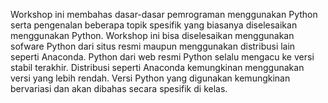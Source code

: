 Workshop ini membahas dasar-dasar pemrograman menggunakan Python serta pengenalan beberapa topik spesifik yang biasanya diselesaikan menggunakan Python. Workshop ini bisa diselesaikan menggunakan sofware Python dari situs resmi maupun menggunakan distribusi lain seperti Anaconda. Python dari web resmi Python selalu mengacu ke versi stabil terakhir. Distribusi seperti Anaconda kemungkinan menggunakan versi yang lebih rendah. Versi Python yang digunakan kemungkinan bervariasi dan akan dibahas secara spesifik di kelas.